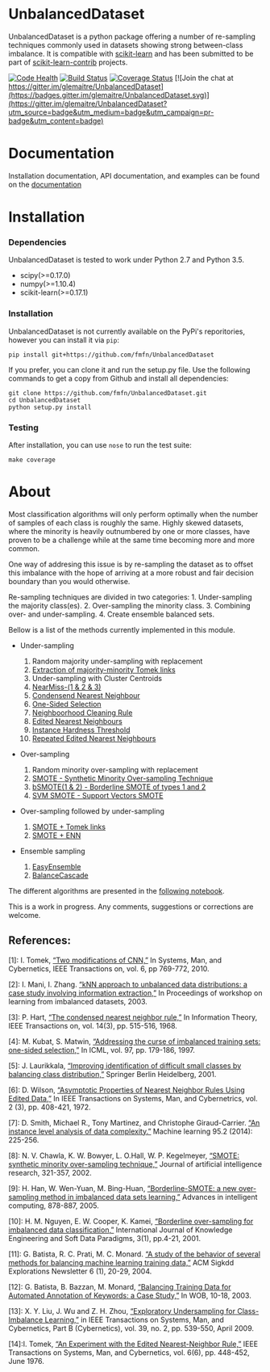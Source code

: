UnbalancedDataset
=================

UnbalancedDataset is a python package offering a number of re-sampling techniques commonly used in datasets showing strong between-class imbalance.
It is compatible with [scikit-learn](http://scikit-learn.org/stable/) and has been submitted to be part of [scikit-learn-contrib](https://github.com/scikit-learn-contrib) projects.

[![Code Health](https://landscape.io/github/glemaitre/UnbalancedDataset/master/landscape.svg?style=flat)](https://landscape.io/github/glemaitre/UnbalancedDataset/master)
[![Build Status](https://travis-ci.org/glemaitre/UnbalancedDataset.svg?branch=master)](https://travis-ci.org/glemaitre/UnbalancedDataset)
[![Coverage Status](https://coveralls.io/repos/github/glemaitre/UnbalancedDataset/badge.svg?branch=master)](https://coveralls.io/github/glemaitre/UnbalancedDataset?branch=master)
[![Join the chat at https://gitter.im/glemaitre/UnbalancedDataset](https://badges.gitter.im/glemaitre/UnbalancedDataset.svg)](https://gitter.im/glemaitre/UnbalancedDataset?utm_source=badge&utm_medium=badge&utm_campaign=pr-badge&utm_content=badge)

Documentation
=============

Installation documentation, API documentation, and examples can be found on the [documentation](http://glemaitre.github.io/UnbalancedDataset)

Installation
============

### Dependencies

UnbalancedDataset is tested to work under Python 2.7 and Python 3.5.

* scipy(>=0.17.0)
* numpy(>=1.10.4)
* scikit-learn(>=0.17.1)

### Installation

UnbalancedDataset is not currently available on the PyPi's reporitories, 
however you can install it via `pip`:

    pip install git+https://github.com/fmfn/UnbalancedDataset

If you prefer, you can clone it and run the setup.py file. Use the following commands to get a 
copy from Github and install all dependencies:

    git clone https://github.com/fmfn/UnbalancedDataset.git
    cd UnbalancedDataset
    python setup.py install

### Testing

After installation, you can use `nose` to run the test suite:

```
make coverage
```

About
=====

Most classification algorithms will only perform optimally when the number of samples of each class is roughly the same. Highly skewed datasets, where the minority is heavily outnumbered by one or more classes, have proven to be a challenge while at the same time becoming more and more common.

One way of addresing this issue is by re-sampling the dataset as to offset this imbalance with the hope of arriving at a more robust and fair decision boundary than you would otherwise.

Re-sampling techniques are divided in two categories:
    1. Under-sampling the majority class(es).
    2. Over-sampling the minority class.
	3. Combining over- and under-sampling.
	4. Create ensemble balanced sets.
    
Bellow is a list of the methods currently implemented in this module.

* Under-sampling
    1. Random majority under-sampling with replacement
    2. [Extraction of majority-minority Tomek links](#ref1)
    3. Under-sampling with Cluster Centroids
    4. [NearMiss-(1 & 2 & 3)](#ref2)
    5. [Condensend Nearest Neighbour](#ref3)
    6. [One-Sided Selection](#ref4)
    7. [Neighboorhood Cleaning Rule](#ref5)
	8. [Edited Nearest Neighbours](#ref6)
	9. [Instance Hardness Threshold](#ref7)
	10. [Repeated Edited Nearest Neighbours](#ref14)

* Over-sampling
    1. Random minority over-sampling with replacement
    2. [SMOTE - Synthetic Minority Over-sampling Technique](#ref8)
    3. [bSMOTE(1 & 2) - Borderline SMOTE of types 1 and 2](#ref9)
    4. [SVM SMOTE - Support Vectors SMOTE](#ref10)

* Over-sampling followed by under-sampling
    1. [SMOTE + Tomek links](#ref12)
    2. [SMOTE + ENN](#ref11)

* Ensemble sampling
    1. [EasyEnsemble](#ref13)
    2. [BalanceCascade](#ref13)

The different algorithms are presented in the [following notebook](https://github.com/fmfn/UnbalancedDataset/blob/master/examples/plot_unbalanced_dataset.ipynb).

This is a work in progress. Any comments, suggestions or corrections are welcome.

References:
-----------

<a name="ref1"></a>[1]: I. Tomek, [“Two modifications of CNN,”](http://sci2s.ugr.es/keel/pdf/algorithm/articulo/1976-Tomek-IEEETSMC(2).pdf) In Systems, Man, and Cybernetics, IEEE Transactions on, vol. 6, pp 769-772, 2010.

<a name="ref2"></a>[2]: I. Mani, I. Zhang. [“kNN approach to unbalanced data distributions: a case study involving information extraction,”](http://web0.site.uottawa.ca:4321/~nat/Workshop2003/jzhang.pdf) In Proceedings of workshop on learning from imbalanced datasets, 2003.

<a name="ref3"></a>[3]: P. Hart, [“The condensed nearest neighbor rule,”](http://ieeexplore.ieee.org/xpl/login.jsp?tp=&arnumber=1054155&url=http%3A%2F%2Fieeexplore.ieee.org%2Fxpls%2Fabs_all.jsp%3Farnumber%3D1054155) In Information Theory, IEEE Transactions on, vol. 14(3), pp. 515-516, 1968.

<a name="ref4"></a>[4]: M. Kubat, S. Matwin, [“Addressing the curse of imbalanced training sets: one-sided selection,”](http://sci2s.ugr.es/keel/pdf/algorithm/congreso/kubat97addressing.pdf) In ICML, vol. 97, pp. 179-186, 1997.

<a name="ref5"></a>[5]: J. Laurikkala, [“Improving identification of difficult small classes by balancing class distribution,”](http://sci2s.ugr.es/keel/pdf/algorithm/congreso/2001-Laurikkala-LNCS.pdf) Springer Berlin Heidelberg, 2001.

<a name="ref6"></a>[6]: D. Wilson, [“Asymptotic Properties of Nearest Neighbor Rules Using Edited Data,”](http://ieeexplore.ieee.org/xpl/login.jsp?tp=&arnumber=4309137&url=http%3A%2F%2Fieeexplore.ieee.org%2Fxpls%2Fabs_all.jsp%3Farnumber%3D4309137) In IEEE Transactions on Systems, Man, and Cybernetrics, vol. 2 (3), pp. 408-421, 1972.

<a name="ref7"></a>[7]: D. Smith, Michael R., Tony Martinez, and Christophe Giraud-Carrier. [“An instance level analysis of data complexity.”](http://axon.cs.byu.edu/papers/smith.ml2013.pdf) Machine learning 95.2 (2014): 225-256.

<a name="ref8"></a>[8]: N. V. Chawla, K. W. Bowyer, L. O.Hall, W. P. Kegelmeyer, [“SMOTE: synthetic minority over-sampling technique,”](https://www.jair.org/media/953/live-953-2037-jair.pdf) Journal of artificial intelligence research, 321-357, 2002.

<a name="ref9"></a>[9]: H. Han, W. Wen-Yuan, M. Bing-Huan, [“Borderline-SMOTE: a new over-sampling method in imbalanced data sets learning,”](http://sci2s.ugr.es/keel/keel-dataset/pdfs/2005-Han-LNCS.pdf) Advances in intelligent computing, 878-887, 2005.

<a name="ref10"></a>[10]: H. M. Nguyen, E. W. Cooper, K. Kamei, [“Borderline over-sampling for imbalanced data classification,”](https://www.google.fr/url?sa=t&rct=j&q=&esrc=s&source=web&cd=2&ved=0CDAQFjABahUKEwjH7qqamr_HAhWLthoKHUr0BIo&url=http%3A%2F%2Fousar.lib.okayama-u.ac.jp%2Ffile%2F19617%2FIWCIA2009_A1005.pdf&ei=a7zZVYeNDIvtasrok9AI&usg=AFQjCNHoQ6oC_dH1M1IncBP0ZAaKj8a8Cw&sig2=lh32CHGjs5WBqxa_l0ylbg) International Journal of Knowledge Engineering and Soft Data Paradigms, 3(1), pp.4-21, 2001.

<a name="ref11"></a>[11]: G. Batista, R. C. Prati, M. C. Monard. [“A study of the behavior of several methods for balancing machine learning training data,”](http://www.sigkdd.org/sites/default/files/issues/6-1-2004-06/batista.pdf) ACM Sigkdd Explorations Newsletter 6 (1), 20-29, 2004.

<a name="ref12"></a>[12]: G. Batista, B. Bazzan, M. Monard, [“Balancing Training Data for Automated Annotation of Keywords: a Case Study,”](http://www.icmc.usp.br/~gbatista/files/wob2003.pdf) In WOB, 10-18, 2003.

<a name="ref13"></a>[13]: X. Y. Liu, J. Wu and Z. H. Zhou, [“Exploratory Undersampling for Class-Imbalance Learning,”](http://cse.seu.edu.cn/people/xyliu/publication/tsmcb09.pdf) in IEEE Transactions on Systems, Man, and Cybernetics, Part B (Cybernetics), vol. 39, no. 2, pp. 539-550, April 2009.

<a name="ref14"></a>[14]:I. Tomek, [“An Experiment with the Edited Nearest-Neighbor Rule,”](http://ieeexplore.ieee.org/stamp/stamp.jsp?tp=&arnumber=4309523) IEEE Transactions on Systems, Man, and Cybernetics, vol. 6(6), pp. 448-452, June 1976.
